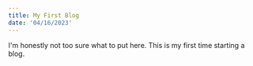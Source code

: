 ```yaml
---
title: My First Blog
date: '04/16/2023'
---
```


I'm honestly not too sure what to put here. This is my first time starting a blog.
